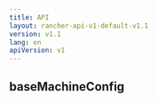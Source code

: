 ```yaml
---
title: API
layout: rancher-api-v1-default-v1.1
version: v1.1
lang: en
apiVersion: v1
---
```


## baseMachineConfig



<br>
